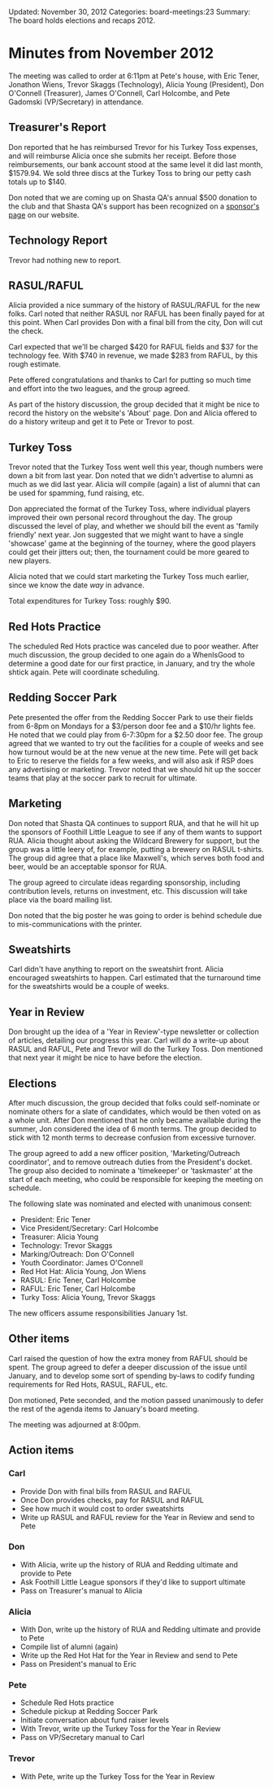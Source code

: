 Updated: November 30, 2012
Categories: board-meetings:23
Summary: The board holds elections and recaps 2012.

# Minutes from November 2012

The meeting was called to order at 6:11pm at Pete's house, with Eric Tener, Jonathon Wiens, Trevor Skaggs (Technology), Alicia Young (President),  Don O'Connell (Treasurer), James O'Connell, Carl Holcombe, and Pete Gadomski (VP/Secretary) in attendance.


## Treasurer's Report

Don reported that he has reimbursed Trevor for his Turkey Toss expenses, and will reimburse Alicia once she submits her receipt.
Before those reimbursements, our bank account stood at the same level it did last month, $1579.94.
We sold three discs at the Turkey Toss to bring our petty cash totals up to $140.

Don noted that we are coming up on Shasta QA's annual $500 donation to the club and that Shasta QA's support has been recognized on a [sponsor's page](reddingultimate.org/sponsors) on our website.


## Technology Report

Trevor had nothing new to report.


## RASUL/RAFUL

Alicia provided a nice summary of the history of RASUL/RAFUL for the new folks.
Carl noted that neither RASUL nor RAFUL has been finally payed for at this point.
When Carl provides Don with a final bill from the city, Don will cut the check.

Carl expected that we'll be charged $420 for RAFUL fields and $37 for the technology fee.
With $740 in revenue, we made $283 from RAFUL, by this rough estimate.

Pete offered congratulations and thanks to Carl for putting so much time and effort into the two leagues, and the group agreed.

As part of the history discussion, the group decided that it might be nice to record the history on the website's 'About' page.
Don and Alicia offered to do a history writeup and get it to Pete or Trevor to post.


## Turkey Toss

Trevor noted that the Turkey Toss went well this year, though numbers were down a bit from last year.
Don noted that we didn't advertise to alumni as much as we did last year.
Alicia will compile (again) a list of alumni that can be used for spamming, fund raising, etc.

Don appreciated the format of the Turkey Toss, where individual players improved their own personal record throughout the day.
The group discussed the level of play, and whether we should bill the event as 'family friendly' next year.
Jon suggested that we might want to have a single 'showcase' game at the beginning of the tourney, where the good players could get their jitters out; then, the tournament could be more geared to new players.

Alicia noted that we could start marketing the Turkey Toss much earlier, since we know the date *way* in advance.

Total expenditures for Turkey Toss: roughly $90.


## Red Hots Practice

The scheduled Red Hots practice was canceled due to poor weather.
After much discussion, the group decided to one again do a WhenIsGood to determine a good date for our first practice, in January, and try the whole shtick again.
Pete will coordinate scheduling.


## Redding Soccer Park

Pete presented the offer from the Redding Soccer Park to use their fields from 6-8pm on Mondays for a $3/person door fee and a $10/hr lights fee.
He noted that we could play from 6-7:30pm for a $2.50 door fee.
The group agreed that we wanted to try out the facilities for a couple of weeks and see how turnout would be at the new venue at the new time.
Pete will get back to Eric to reserve the fields for a few weeks, and will also ask if RSP does any advertising or marketing.
Trevor noted that we should hit up the soccer teams that play at the soccer park to recruit for ultimate.


## Marketing

Don noted that Shasta QA continues to support RUA, and that he will hit up the sponsors of Foothill Little League to see if any of them wants to support RUA.
Alicia thought about asking the Wildcard Brewery for support, but the group was a little leery of, for example, putting a brewery on RASUL t-shirts.
The group did agree that a place like Maxwell's, which serves both food and beer, would be an acceptable sponsor for RUA.

The group agreed to circulate ideas regarding sponsorship, including contribution levels, returns on investment, etc.
This discussion will take place via the board mailing list.

Don noted that the big poster he was going to order is behind schedule due to mis-communications with the printer.


## Sweatshirts

Carl didn't have anything to report on the sweatshirt front.
Alicia encouraged sweatshirts to happen.
Carl estimated that the turnaround time for the sweatshirts would be a couple of weeks.


## Year in Review

Don brought up the idea of a 'Year in Review'-type newsletter or collection of articles, detailing our progress this year.
Carl will do a write-up about RASUL and RAFUL, Pete and Trevor will do the Turkey Toss.
Don mentioned that next year it might be nice to have before the election.


## Elections

After much discussion, the group decided that folks could self-nominate or nominate others for a slate of candidates, which would be then voted on as a whole unit.
After Don mentioned that he only became available during the summer, Jon considered the idea of 6 month terms.
The group decided to stick with 12 month terms to decrease confusion from excessive turnover.

The group agreed to add a new officer position, 'Marketing/Outreach coordinator', and to remove outreach duties from the President's docket.
The group also decided to nominate a 'timekeeper' or 'taskmaster' at the start of each meeting, who could be responsible for keeping the meeting on schedule.

The following slate was nominated and elected with unanimous consent:

* President: Eric Tener
* Vice President/Secretary: Carl Holcombe
* Treasurer: Alicia Young
* Technology: Trevor Skaggs
* Marking/Outreach: Don O'Connell
* Youth Coordinator: James O'Connell
* Red Hot Hat: Alicia Young, Jon Wiens
* RASUL: Eric Tener, Carl Holcombe
* RAFUL: Eric Tener, Carl Holcombe
* Turky Toss: Alicia Young, Trevor Skaggs

The new officers assume responsibilities January 1st.


## Other items

Carl raised the question of how the extra money from RAFUL should be spent.
The group agreed to defer a deeper discussion of the issue until January, and to develop some sort of spending by-laws to codify funding requirements for Red Hots, RASUL, RAFUL, etc.

Don motioned, Pete seconded, and the motion passed unanimously to defer the rest of the agenda items to January's board meeting.

The meeting was adjourned at 8:00pm.


## Action items

### Carl
* Provide Don with final bills from RASUL and RAFUL
* Once Don provides checks, pay for RASUL and RAFUL
* See how much it would cost to order sweatshirts
* Write up RASUL and RAFUL review for the Year in Review and send to Pete

### Don
* With Alicia, write up the history of RUA and Redding ultimate and provide to Pete
* Ask Foothill Little League sponsors if they'd like to support ultimate
* Pass on Treasurer's manual to Alicia

### Alicia
* With Don, write up the history of RUA and Redding ultimate and provide to Pete
* Compile list of alumni (again)
* Write up the Red Hot Hat for the Year in Review and send to Pete
* Pass on President's manual to Eric

### Pete
* Schedule Red Hots practice
* Schedule pickup at Redding Soccer Park
* Initiate conversation about fund raiser levels
* With Trevor, write up the Turkey Toss for the Year in Review
* Pass on VP/Secretary manual to Carl


### Trevor
* With Pete, write up the Turkey Toss for the Year in Review
